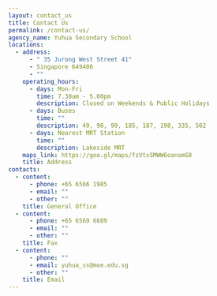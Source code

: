 ```yaml
---
layout: contact_us
title: Contact Us
permalink: /contact-us/
agency_name: Yuhua Secondary School
locations:
  - address:
      - " 35 Jurong West Street 41"
      - Singapore 649406
      - ""
    operating_hours:
      - days: Mon-Fri
        time: 7.30am - 5.00pm
        description: Closed on Weekends & Public Holidays
      - days: Buses
        time: ""
        description: 49, 98, 99, 185, 187, 198, 335, 502
      - days: Nearest MRT Station
        time: ""
        description: Lakeside MRT
    maps_link: https://goo.gl/maps/fzVtxSMWW6oanomG8
    title: Address
contacts:
  - content:
      - phone: +65 6566 1985
      - email: ""
      - other: ""
    title: General Office
  - content:
      - phone: +65 6569 6689
      - email: ""
      - other: ""
    title: Fax
  - content:
      - phone: ""
      - email: yuhua_ss@moe.edu.sg
      - other: ""
    title: Email
---
```

